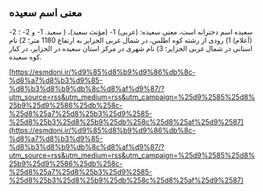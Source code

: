 ## معنی اسم سعیده


سعیده اسم دخترانه است، معنی سعیده: (عربی) 1- (مؤنث سعید)، ( سعید. 1- و 2- ؛ 2- (اَعلام) 1) رودی از رشته کوه اطلس، در شمال غربی الجزایر به ارتفاع 1180 متر؛ 2) نام استانی در شمال غربی الجزایر؛ 3) نام شهری در مرکز استان سعیده در الجزایر، در کنار کوه سعیده.

[https://esmdoni.ir/%d9%85%d8%b9%d9%86%db%8c-%d8%a7%d8%b3%d9%85-%d8%b3%d8%b9%db%8c%d8%af%d9%87/?utm_source=rss&utm_medium=rss&utm_campaign=%25d9%2585%25d8%25b9%25d9%2586%25db%258c-%25d8%25a7%25d8%25b3%25d9%2585-%25d8%25b3%25d8%25b9%25db%258c%25d8%25af%25d9%2587](https://esmdoni.ir/%d9%85%d8%b9%d9%86%db%8c-%d8%a7%d8%b3%d9%85-%d8%b3%d8%b9%db%8c%d8%af%d9%87/?utm_source=rss&utm_medium=rss&utm_campaign=%25d9%2585%25d8%25b9%25d9%2586%25db%258c-%25d8%25a7%25d8%25b3%25d9%2585-%25d8%25b3%25d8%25b9%25db%258c%25d8%25af%25d9%2587) 